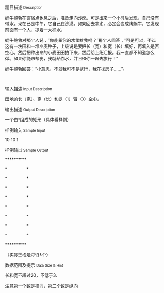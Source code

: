 <div class="panel panel-default">
<div class="area-title">
<span>
题目描述
<small>Description</small>
</span></div>
<div class="panel-body">

<p><span style="">蜗牛鲍勃在寄宿点休息之后，准备走向沙漠。可是出来一个小时后发现，自己没有带水。现在已是中午，它自己在沙漠。如果回去拿水，必定会变成烤蜗牛。它发现前面有一个人，提着一大桶水。</span></p><p><span style="">蜗牛鲍勃对那个人说：“你能把你的水借给我吗？”那个人回答：“可是可以，不过这有一块田和一堆小麦种子，上级说是要把长（宽）和宽（长）填好，再填入是否空心，然后把种出来的小麦田田拍下来，然后给上级汇报。我一直都不知道怎么做。如果你能帮帮我，我就给你水，并且和你一起去旅行！”</span></p><p><span style="">蜗牛鲍勃回答：“小意思，不过我可不是旅行，我在找房子......”。</span></p><p><br></p>

</div>
</div>

<div class="panel panel-default">
<div class="area-title">
<span>
输入描述
<small>Input Description</small>
</span></div>
<div class="panel-body">
<p><span style="">田地的长（宽）、宽（长）和是（1）否（0）空心。</span></p>

</div>
</div>
<div  class="panel panel-default">
<div class="area-title">
<span>
输出描述
<small>Output Description</small>
</span></div>
<div class="panel-body">

<p><span style="font-family: 楷体, 楷体_GB2312, SimKai;">一个由*组成的矩形（具体看样例）</span></p>

</div>
</div>


<div class="panel panel-default">
<div class="area-title">
<span>
样例输入
<small>Sample Input</small>
</span></div>
<div class="panel-body">
<p><span style="">10 10 1</span><br></p>

</div>
</div>

<div class="panel panel-default">
<div class="area-title">
<span>
样例输出
<small>Sample Output</small>
</span></div>
<div class="panel-body">
<p><span style="">**********</span></p><p><span style="">*                *</span></p><p><span style="">*                *</span></p><p><span style="">*                *</span></p><p><span style="">*                *</span></p><p><span style="">*                *</span></p><p><span style="">*                *</span></p><p><span style="">*                *</span></p><p><span style="">*                *</span></p><p><span style="">**********</span></p><p><span style="">（实际空格是每行8个）</span></p>

</div>
</div>

<div class="panel panel-default">
<div class="area-title">
<span>
数据范围及提示
<small>Data Size & Hint</small>
</span></div>
<div class="panel-body">
<p><span style=""></span></p><p><span style="">长和宽不超过20，不低于3.</span></p><p><span style="">注意第一个数是横向，第二个数是纵向</span></p><p><span style=""></span><br></p>
</div>
</div>